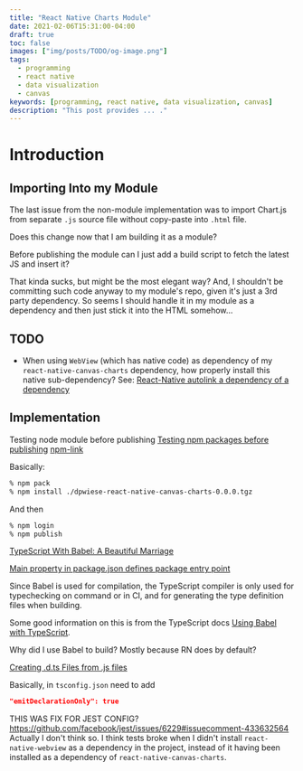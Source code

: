 ```yaml
---
title: "React Native Charts Module"
date: 2021-02-06T15:31:00-04:00
draft: true
toc: false
images: ["img/posts/TODO/og-image.png"]
tags: 
  - programming
  - react native
  - data visualization
  - canvas
keywords: [programming, react native, data visualization, canvas]
description: "This post provides ... ."
---
```


# Introduction

## Importing Into my Module

The last issue from the non-module implementation was to import Chart.js from separate `.js` source file without copy-paste into `.html` file.

Does this change now that I am building it as a module?

Before publishing the module can I just add a build script to fetch the latest JS and insert it?

That kinda sucks, but might be the most elegant way?
And, I shouldn't be committing such code anyway to my module's repo, given it's just a 3rd party dependency.
So seems I should handle it in my module as a dependency and then just stick it into the HTML somehow...

## TODO

* When using `WebView` (which has native code) as dependency of my `react-native-canvas-charts` dependency, how properly install this native sub-dependency? See: [React-Native autolink a dependency of a dependency](https://stackoverflow.com/questions/60707869/react-native-autolink-a-dependency-of-a-dependency)

## Implementation

Testing node module before publishing
[Testing npm packages before publishing](https://dev.to/vcarl/testing-npm-packages-before-publishing-h7o)
[npm-link](https://docs.npmjs.com/cli/v6/commands/npm-link)

Basically:

```sh {linenos=false}
% npm pack
% npm install ./dpwiese-react-native-canvas-charts-0.0.0.tgz
```

And then

```sh {linenos=false}
% npm login
% npm publish
```

[TypeScript With Babel: A Beautiful Marriage](https://iamturns.com/typescript-babel/)

[Main property in package.json defines package entry point](https://bytearcher.com/articles/main-property-in-package.json-defines-entry-point/)

Since Babel is used for compilation, the TypeScript compiler is only used for typechecking on command or in CI, and for generating the type definition files when building.

Some good information on this is from the TypeScript docs [Using Babel with TypeScript](https://www.typescriptlang.org/docs/handbook/babel-with-typescript.html).

Why did I use Babel to build? Mostly because RN does by default?

[Creating .d.ts Files from .js files](https://www.typescriptlang.org/docs/handbook/declaration-files/dts-from-js.html)

Basically, in `tsconfig.json` need to add

```json {linenos=false}
"emitDeclarationOnly": true
```

THIS WAS FIX FOR JEST CONFIG?
https://github.com/facebook/jest/issues/6229#issuecomment-433632564
Actually I don't think so.
I think tests broke when I didn't install `react-native-webview` as a dependency in the project, instead of it having been installed as a dependency of `react-native-canvas-charts`.



